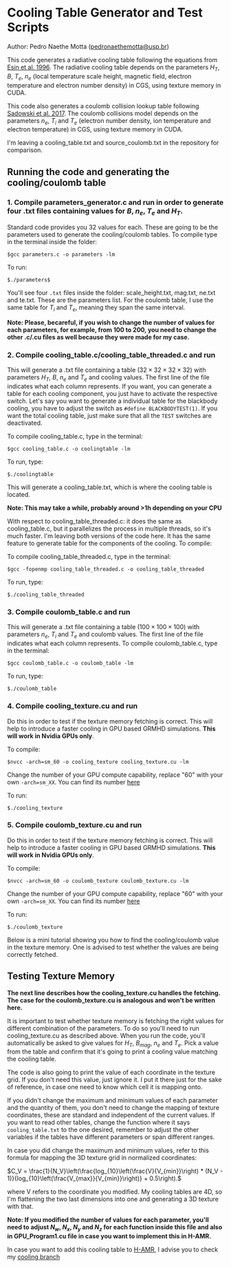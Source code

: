 # Cooling Table Generator and Test Scripts
Author: Pedro Naethe Motta (pedronaethemotta@usp.br)

This code generates a radiative cooling table following the equations from [Esin et al. 1996](https://ui.adsabs.harvard.edu/abs/1996ApJ...465..312E). The radiative cooling table depends on the parameters $H_T$, $B$, $T_e$, $n_e$ (local temperature scale height, magnetic field, electron temperature and electron number density) in CGS, using texture memory in CUDA. 

This code also generates a coulomb collision lookup table following [Sadowski et al. 2017](https://doi.org/10.1093/mnras/stw3116). The coulomb collisions model depends on the parameters $n_e$, $T_i$ and $T_e$ (electron number density, ion temperature and electron temperature) in CGS, using texture memory in CUDA.

I'm leaving a cooling_table.txt and source_coulomb.txt in the repository for comparison.

## Running the code and generating the cooling/coulomb table

### 1. Compile parameters_generator.c and run in order to generate four .txt files containing values for $B$, $n_e$, $T_e$ and $H_T$. 

Standard code provides you 32 values for each. These are going to be the parameters used to generate the cooling/coulomb tables. To compile type in the terminal inside the folder:

```$gcc parameters.c -o parameters -lm```

To run:

```$./parameters$```

You'll see four ```.txt``` files inside the folder: scale_height.txt, mag.txt, ne.txt and te.txt. These are the parameters list. For the coulomb table, I use the same table for $T_i$ and $T_e$, meaning they span the same interval.

**Note: Please, becareful, if you wish to change the number of values for each parameters, for example, from 100 to 200, you need to change the other .c/.cu files as well because they were made for my case.**

### 2. Compile cooling_table.c/cooling_table_threaded.c and run 

This will generate a .txt file containing a table $(32 \times 32 \times 32 \times 32)$ with parameters $H_T$, $B$, $n_e$ and $T_e$ and cooling values. The first line of the file indicates what each column represents. If you want, you can generate a table for each cooling component, you just have to activate the respective switch. Let's say you want to generate a individual table for the blackbody cooling, you have to adjust the switch as ```#define BLACKBODYTEST(1)```. If you want the total cooling table, just make sure that all the ```TEST``` switches are deactivated.

To compile cooling_table.c, type in the terminal:

```$gcc cooling_table.c -o coolingtable -lm```

To run, type:

```$./coolingtable```

This will generate a cooling_table.txt, which is where the cooling table is located. 

**Note: This may take a while, probably around >1h depending on your CPU**

With respect to cooling_table_threaded.c: it does the same as cooling_table.c, but it parallelizes the process in multiple threads, so it's much faster. I'm leaving both versions of the code here. It has the same feature to generate table for the components of the cooling. To compile:

To compile cooling_table_threaded.c, type in the terminal:

```$gcc -fopenmp cooling_table_threaded.c -o cooling_table_threaded```

To run, type:

```$./cooling_table_threaded```

### 3. Compile coulomb_table.c and run

This will generate a .txt file containing a table $(100 \times 100 \times 100)$ with parameters $n_e$, $T_i$ and $T_e$ and coulomb values. The first line of the file indicates what each column represents.
To compile coulomb_table.c, type in the terminal:

```$gcc coulomb_table.c -o coulomb_table -lm```

To run, type:

```$./coulomb_table```

### 4. Compile cooling_texture.cu and run 

Do this in order to test if the texture memory fetching is correct. This will help to introduce a faster cooling in GPU based GRMHD simulations. **This will work in Nvidia GPUs only**. 

To compile:

```$nvcc -arch=sm_60 -o cooling_texture cooling_texture.cu -lm```

Change the number of your GPU compute capability, replace "60" with your own ```-arch=sm_XX```. You can find its number [here](https://developer.nvidia.com/cuda-gpus)

To run:

```$./cooling_texture```

### 5. Compile coulomb_texture.cu and run 

Do this in order to test if the texture memory fetching is correct. This will help to introduce a faster cooling in GPU based GRMHD simulations. **This will work in Nvidia GPUs only**. 

To compile:

```$nvcc -arch=sm_60 -o coulomb_texture coulomb_texture.cu -lm```

Change the number of your GPU compute capability, replace "60" with your own ```-arch=sm_XX```. You can find its number [here](https://developer.nvidia.com/cuda-gpus)

To run:

```$./coulomb_texture```

Below is a mini tutorial showing you how to find the cooling/coulomb value in the texture memory. One is advised to test whether the values are being correctly fetched.

## Testing Texture Memory

**The next line describes how the cooling_texture.cu handles the fetching. The case for the coulomb_texture.cu is analogous and won't be written here.**

It is important to test whether texture memory is fetching the right values for different combination of the parameters. To do so you'll need to run cooling_texture.cu as described above. When you run the code, you'll automatically be asked to give values for $H_T$, $B_{mag}$, $n_e$ and $T_e$. Pick a value from the table and confirm that it's going to print a cooling value matching the cooling table.

The code is also going to print the value of each coordinate in the texture grid. If you don't need this value, just ignore it. I put it there just for the sake of reference, in case one need to know which cell it is mapping onto.

If you didn't change the maximum and minimum values of each parameter and the quantity of them, you don't need to change the mapping of texture coordinates, these are standard and independent of the current values. If you want to read other tables, change the function where it says ```cooling_table.txt``` to the one desired, remember to adjust the other variables if the tables have different parameters or span different ranges.

In case you did change the maximum and minimum values, refer to this formula for mapping the 3D texture grid in normalized coordinates:

$C_V = \frac{1}{N_V}\left(\frac{log_{10}\left(\frac{V}{V_{min}}\right) * (N_V - 1)}{log_{10}\left(\frac{V_{max}}{V_{min}}\right)} + 0.5\right).$

where V refers to the coordinate you modified. My cooling tables are 4D, so I'm flattening the two last dimensions into one and generating a 3D texture with that.

**Note: If you modified the number of values for each parameter, you'll need to adjust $N_w$, $N_x$, $N_y$ and $N_z$ for each function inside this file and also in GPU_Program1.cu file in case you want to implement this in H-AMR.** 

In case you want to add this cooling table to [H-AMR](https://arxiv.org/abs/1912.10192), I advise you to check my [cooling branch](https://github.com/black-hole-group/hamr/tree/Cooling_pedro)

